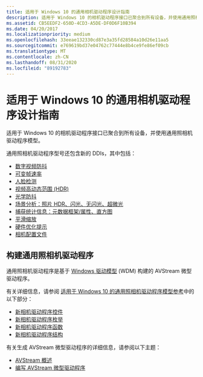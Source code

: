 ```yaml
---
title: 适用于 Windows 10 的通用相机驱动程序设计指南
description: 适用于 Windows 10 的相机驱动程序接口已聚合到所有设备，并使用通用照相机驱动程序模型。
ms.assetid: CB5EEDF2-650D-4CD3-A5DE-DF0D6F10B394
ms.date: 04/20/2017
ms.localizationpriority: medium
ms.openlocfilehash: 33eeae132330cd87e3a35fd28584a10d26e11aa5
ms.sourcegitcommit: e769619bd37e04762c77444e8b4ce9fe86ef09cb
ms.translationtype: MT
ms.contentlocale: zh-CN
ms.lasthandoff: 08/31/2020
ms.locfileid: "89192783"
---
```

# <a name="universal-camera-driver-design-guide-for-windows-10"></a>适用于 Windows 10 的通用相机驱动程序设计指南


适用于 Windows 10 的相机驱动程序接口已聚合到所有设备，并使用通用照相机驱动程序模型。

通用照相机驱动程序型号还包含新的 DDIs，其中包括：

* [数字视频防抖](ksproperty-cameracontrol-extended-videostabilization.md)
* [可变帧速率](ksproperty-cameracontrol-extended-vfr.md)
* [人脸检测](ksproperty-cameracontrol-extended-facedetection.md)
* [视频高动态范围 (HDR)](ksproperty-cameracontrol-extended-videohdr.md)
* [光学防抖](ksproperty-cameracontrol-extended-ois.md)
* [场景分析：照片 HDR、闪光、无闪光、超微光](ksproperty-cameracontrol-extended-advancedphoto.md)
* [捕获统计信息：元数据框架/属性、直方图](ksproperty-cameracontrol-extended-histogram.md)
* [平滑缩放](ksproperty-cameracontrol-extended-zoom.md)
* [硬件优化提示](ksproperty-cameracontrol-extended-optimizationhint.md)
* [相机配置文件](ksproperty-cameracontrol-extended-profile.md)

## <a name="build-a-universal-camera-driver"></a>构建通用照相机驱动程序

通用照相机驱动程序是基于 [Windows 驱动模型](../kernel/introduction-to-wdm.md) (WDM) 构建的 AVStream 微型驱动程序。

有关详细信息，请参阅 [适用于 Windows 10 的通用照相机驱动程序模型参考](windows-10-technical-preview-camera-drivers-reference.md)中的以下部分：

* [新相机驱动程序控件](camera-driver-controls.md)
* [新相机驱动程序枚举](camera-driver-enumerations.md)
* [新相机驱动程序函数](camera-driver-functions.md)
* [新相机驱动程序结构](camera-driver-structures.md)

有关生成 AVStream 微型驱动程序的详细信息，请参阅以下主题：

* [AVStream 概述](avstream-overview.md)
* [编写 AVStream 微型驱动程序](writing-an-avstream-minidriver.md)